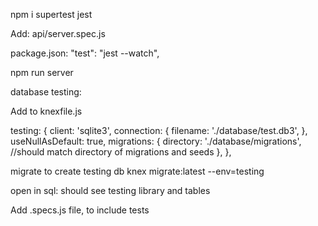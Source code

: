 npm i supertest jest

Add: api/server.spec.js

package.json: "test": "jest --watch",

npm run server

database testing: 

Add to knexfile.js

testing: {
      client: 'sqlite3',
      connection: {
        filename: './database/test.db3',
      },
      useNullAsDefault: true,
      migrations: {
        directory: './database/migrations',  //should match directory of migrations and seeds
      },
    },

migrate to create testing db
knex migrate:latest --env=testing

open in sql:
should see testing library and tables

Add .specs.js  file, to include tests